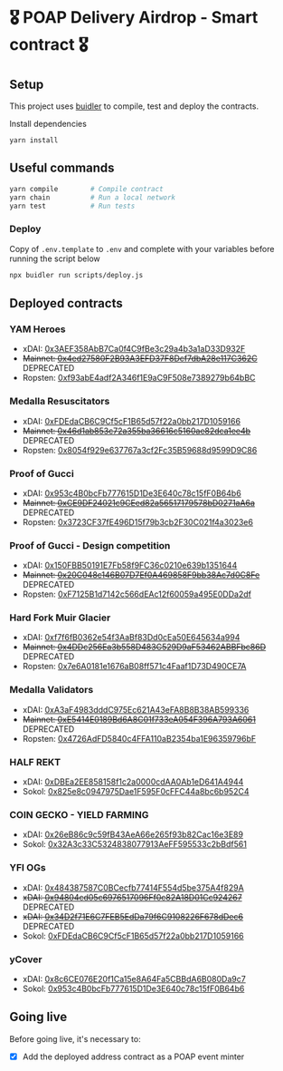 # 🎖 POAP Delivery Airdrop - Smart contract 🎖

## Setup ##
This project uses [buidler](https://buidler.dev) to compile, test and deploy the contracts.

Install dependencies
```
yarn install
```


## Useful commands ##

```bash
yarn compile        # Compile contract
yarn chain          # Run a local network
yarn test           # Run tests
```

### Deploy ###
Copy of `.env.template` to `.env` and complete with your variables before running the script below
```bash
npx buidler run scripts/deploy.js
```

## Deployed contracts ##

### YAM Heroes ###
 - xDAI: [0x3AEF358AbB7Ca0f4C9fBe3c29a4b3a1aD33D932F](https://blockscout.com/poa/xdai/address/0x3AEF358AbB7Ca0f4C9fBe3c29a4b3a1aD33D932F/transactions)
 - ~~Mainnet: [0x4ed27580F2B93A3EFD37F8Dcf7dbA28e117C362C](https://etherscan.io/address/0x4ed27580F2B93A3EFD37F8Dcf7dbA28e117C362C)~~ DEPRECATED
 - Ropsten: [0xf93abE4adf2A346f1E9aC9F508e7389279b64bBC](https://ropsten.etherscan.io/address/0xf93abE4adf2A346f1E9aC9F508e7389279b64bBC)

### Medalla Resuscitators ###
 - xDAI: [0xFDEdaCB6C9Cf5cF1B65d57f22a0bb217D1059166](https://blockscout.com/poa/xdai/address/0xFDEdaCB6C9Cf5cF1B65d57f22a0bb217D1059166/transactions)
 - ~~Mainnet: [0x46d1ab853c72a355ba36616c5160ae82dca1ee4b](https://etherscan.io/address/0x46d1ab853c72a355ba36616c5160ae82dca1ee4b)~~ DEPRECATED
 - Ropsten: [0x8054f929e637767a3cf2Fc35B59688d9599D9C86](https://ropsten.etherscan.io/address/0x8054f929e637767a3cf2Fc35B59688d9599D9C86)

### Proof of Gucci ###
 - xDAI: [0x953c4B0bcFb777615D1De3E640c78c15fF0B64b6](https://blockscout.com/poa/xdai/address/0x953c4B0bcFb777615D1De3E640c78c15fF0B64b6/transactions)
 - ~~Mainnet: [0xCE9DF24021c9CEed82a56517179578bD0271aA6a](https://etherscan.io/address/0xCE9DF24021c9CEed82a56517179578bD0271aA6a)~~ DEPRECATED
 - Ropsten: [0x3723CF37fE496D15f79b3cb2F30C021f4a3023e6](https://ropsten.etherscan.io/address/0x3723CF37fE496D15f79b3cb2F30C021f4a3023e6)

### Proof of Gucci - Design competition ###
 - xDAI: [0x150FBB50191E7Fb58f9FC36c0210e639b1351644](https://blockscout.com/poa/xdai/address/0x150FBB50191E7Fb58f9FC36c0210e639b1351644/transactions)
 - ~~Mainnet: [0x20C048c146B07D7Ef0A469858F9bb38Ac7d0C8Fe](https://etherscan.io/address/0x20C048c146B07D7Ef0A469858F9bb38Ac7d0C8Fe)~~ DEPRECATED
 - Ropsten: [0xF7125B1d7142c566dEAc12f60059a495E0DDa2df](https://ropsten.etherscan.io/address/0xF7125B1d7142c566dEAc12f60059a495E0DDa2df)

### Hard Fork Muir Glacier  ###
 - xDAI: [0xf7f6fB0362e54f3AaBf83Dd0cEa50E645634a994](https://blockscout.com/poa/xdai/address/0xf7f6fB0362e54f3AaBf83Dd0cEa50E645634a994/transactions)
 - ~~Mainnet: [0x4DDc256Ea3b558D483C529D9aF53462ABBFbc86D](https://etherscan.io/address/0x4DDc256Ea3b558D483C529D9aF53462ABBFbc86D)~~ DEPRECATED
 - Ropsten: [0x7e6A0181e1676aB08ff571c4Faaf1D73D490CE7A](https://ropsten.etherscan.io/address/0x7e6A0181e1676aB08ff571c4Faaf1D73D490CE7A)

### Medalla Validators  ###
 - xDAI: [0xA3aF4983dddC975Ec621A43eFA8B8B38AB599336](https://blockscout.com/poa/xdai/address/0xA3aF4983dddC975Ec621A43eFA8B8B38AB599336/transactions)
 - ~~Mainnet: [0xE5414E0189Bd6A8C01f733eA054F396A793A6061](https://etherscan.io/address/0xE5414E0189Bd6A8C01f733eA054F396A793A6061)~~ DEPRECATED
 - Ropsten: [0x4726AdFD5840c4FFA110aB2354ba1E96359796bF](https://ropsten.etherscan.io/address/0x4726AdFD5840c4FFA110aB2354ba1E96359796bF)
 
 
### HALF REKT  ###
 - xDAI: [0xDBEa2EE858158f1c2a0000cdAA0Ab1eD641A4944](https://blockscout.com/poa/xdai/address/0xDBEa2EE858158f1c2a0000cdAA0Ab1eD641A4944/transactions)
 - Sokol: [0x825e8c0947975Dae1F595F0cFFC44a8bc6b952C4](https://blockscout.com/poa/sokol/address/0x825e8c0947975Dae1F595F0cFFC44a8bc6b952C4/transactions)

### COIN GECKO - YIELD FARMING  ###
 - xDAI: [0x26eB86c9c59fB43AeA66e265f93b82Cac16e3E89](https://blockscout.com/poa/xdai/address/0x26eB86c9c59fB43AeA66e265f93b82Cac16e3E89/transactions)
 - Sokol: [0x32A3c33C5324838077913AeFF595533c2bBdf561](https://blockscout.com/poa/sokol/address/0x32A3c33C5324838077913AeFF595533c2bBdf561/transactions)
 
### YFI OGs  ###
 - xDAI: [0x484387587C0BCecfb77414F554d5be375A4f829A](https://blockscout.com/poa/xdai/address/0x484387587C0BCecfb77414F554d5be375A4f829A/transactions)
 - ~~xDAI: [0x94804cd05c6976517096Ff0c82A18D01Cc924267](https://blockscout.com/poa/xdai/address/0x94804cd05c6976517096Ff0c82A18D01Cc924267/transactions)~~ DEPRECATED
 - ~~xDAI: [0x34D2f71E6C7FEB5EdDa79f6C9108226F678dDec6](https://blockscout.com/poa/xdai/address/0x34D2f71E6C7FEB5EdDa79f6C9108226F678dDec6/transactions)~~ DEPRECATED
 - Sokol: [0xFDEdaCB6C9Cf5cF1B65d57f22a0bb217D1059166](https://blockscout.com/poa/sokol/address/0xFDEdaCB6C9Cf5cF1B65d57f22a0bb217D1059166/transactions)

 
### yCover  ###
 - xDAI: [0x8c6CE076E20f1Ca15e8A64Fa5CBBdA6B080Da9c7](https://blockscout.com/poa/xdai/address/0x8c6CE076E20f1Ca15e8A64Fa5CBBdA6B080Da9c7/transactions)
 - Sokol: [0x953c4B0bcFb777615D1De3E640c78c15fF0B64b6](https://blockscout.com/poa/sokol/address/0x953c4B0bcFb777615D1De3E640c78c15fF0B64b6/transactions)



## Going live ##
Before going live, it's necessary to:
- [x] Add the deployed address contract as a POAP event minter

